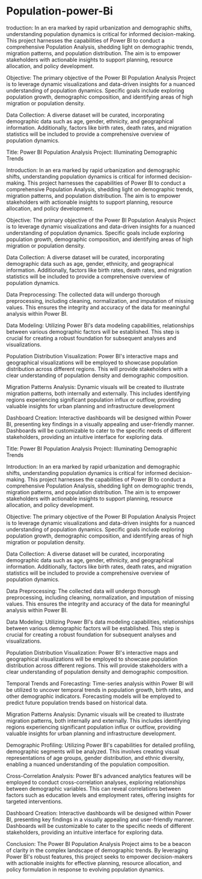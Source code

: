 # Population-power-Bi

troduction:
In an era marked by rapid urbanization and demographic shifts, understanding population dynamics is critical for informed decision-making. This project harnesses the capabilities of Power BI to conduct a comprehensive Population Analysis, shedding light on demographic trends, migration patterns, and population distribution. The aim is to empower stakeholders with actionable insights to support planning, resource allocation, and policy development.

Objective:
The primary objective of the Power BI Population Analysis Project is to leverage dynamic visualizations and data-driven insights for a nuanced understanding of population dynamics. Specific goals include exploring population growth, demographic composition, and identifying areas of high migration or population density.

Data Collection:
A diverse dataset will be curated, incorporating demographic data such as age, gender, ethnicity, and geographical information. Additionally, factors like birth rates, death rates, and migration statistics will be included to provide a comprehensive overview of population dynamics.


Title: Power BI Population Analysis Project: Illuminating Demographic Trends

Introduction:
In an era marked by rapid urbanization and demographic shifts, understanding population dynamics is critical for informed decision-making. This project harnesses the capabilities of Power BI to conduct a comprehensive Population Analysis, shedding light on demographic trends, migration patterns, and population distribution. The aim is to empower stakeholders with actionable insights to support planning, resource allocation, and policy development.

Objective:
The primary objective of the Power BI Population Analysis Project is to leverage dynamic visualizations and data-driven insights for a nuanced understanding of population dynamics. Specific goals include exploring population growth, demographic composition, and identifying areas of high migration or population density.

Data Collection:
A diverse dataset will be curated, incorporating demographic data such as age, gender, ethnicity, and geographical information. Additionally, factors like birth rates, death rates, and migration statistics will be included to provide a comprehensive overview of population dynamics.

Data Preprocessing:
The collected data will undergo thorough preprocessing, including cleaning, normalization, and imputation of missing values. This ensures the integrity and accuracy of the data for meaningful analysis within Power BI.

Data Modeling:
Utilizing Power BI's data modeling capabilities, relationships between various demographic factors will be established. This step is crucial for creating a robust foundation for subsequent analyses and visualizations.

Population Distribution Visualization:
Power BI's interactive maps and geographical visualizations will be employed to showcase population distribution across different regions. This will provide stakeholders with a clear understanding of population density and demographic composition.

Migration Patterns Analysis:
Dynamic visuals will be created to illustrate migration patterns, both internally and externally. This includes identifying regions experiencing significant population influx or outflow, providing valuable insights for urban planning and infrastructure development

Dashboard Creation:
Interactive dashboards will be designed within Power BI, presenting key findings in a visually appealing and user-friendly manner. Dashboards will be customizable to cater to the specific needs of different stakeholders, providing an intuitive interface for exploring data.


Title: Power BI Population Analysis Project: Illuminating Demographic Trends

Introduction:
In an era marked by rapid urbanization and demographic shifts, understanding population dynamics is critical for informed decision-making. This project harnesses the capabilities of Power BI to conduct a comprehensive Population Analysis, shedding light on demographic trends, migration patterns, and population distribution. The aim is to empower stakeholders with actionable insights to support planning, resource allocation, and policy development.

Objective:
The primary objective of the Power BI Population Analysis Project is to leverage dynamic visualizations and data-driven insights for a nuanced understanding of population dynamics. Specific goals include exploring population growth, demographic composition, and identifying areas of high migration or population density.

Data Collection:
A diverse dataset will be curated, incorporating demographic data such as age, gender, ethnicity, and geographical information. Additionally, factors like birth rates, death rates, and migration statistics will be included to provide a comprehensive overview of population dynamics.

Data Preprocessing:
The collected data will undergo thorough preprocessing, including cleaning, normalization, and imputation of missing values. This ensures the integrity and accuracy of the data for meaningful analysis within Power BI.

Data Modeling:
Utilizing Power BI's data modeling capabilities, relationships between various demographic factors will be established. This step is crucial for creating a robust foundation for subsequent analyses and visualizations.

Population Distribution Visualization:
Power BI's interactive maps and geographical visualizations will be employed to showcase population distribution across different regions. This will provide stakeholders with a clear understanding of population density and demographic composition.

Temporal Trends and Forecasting:
Time-series analysis within Power BI will be utilized to uncover temporal trends in population growth, birth rates, and other demographic indicators. Forecasting models will be employed to predict future population trends based on historical data.

Migration Patterns Analysis:
Dynamic visuals will be created to illustrate migration patterns, both internally and externally. This includes identifying regions experiencing significant population influx or outflow, providing valuable insights for urban planning and infrastructure development.

Demographic Profiling:
Utilizing Power BI's capabilities for detailed profiling, demographic segments will be analyzed. This involves creating visual representations of age groups, gender distribution, and ethnic diversity, enabling a nuanced understanding of the population composition.

Cross-Correlation Analysis:
Power BI's advanced analytics features will be employed to conduct cross-correlation analyses, exploring relationships between demographic variables. This can reveal correlations between factors such as education levels and employment rates, offering insights for targeted interventions.

Dashboard Creation:
Interactive dashboards will be designed within Power BI, presenting key findings in a visually appealing and user-friendly manner. Dashboards will be customizable to cater to the specific needs of different stakeholders, providing an intuitive interface for exploring data.

Conclusion:
The Power BI Population Analysis Project aims to be a beacon of clarity in the complex landscape of demographic trends. By leveraging Power BI's robust features, this project seeks to empower decision-makers with actionable insights for effective planning, resource allocation, and policy formulation in response to evolving population dynamics.
